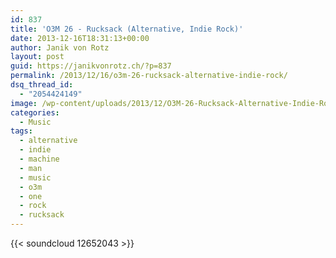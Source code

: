 ```yaml
---
id: 837
title: 'O3M 26 - Rucksack (Alternative, Indie Rock)'
date: 2013-12-16T18:31:13+00:00
author: Janik von Rotz
layout: post
guid: https://janikvonrotz.ch/?p=837
permalink: /2013/12/16/o3m-26-rucksack-alternative-indie-rock/
dsq_thread_id:
  - "2054424149"
image: /wp-content/uploads/2013/12/O3M-26-Rucksack-Alternative-Indie-Rock.jpg
categories:
  - Music
tags:
  - alternative
  - indie
  - machine
  - man
  - music
  - o3m
  - one
  - rock
  - rucksack
---
```

{{< soundcloud 12652043 >}}